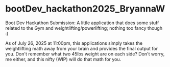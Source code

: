 # bootDev_hackathon2025_BryannaW
Boot Dev Hackathon Submission: A little application that does some stuff related to the Gym and weightlifting/powerlifting; nothing too fancy though :)

As of July 26, 2025 at 11:00pm, this applications simply takes the weightlifting math away from your brain and provides the final output for you. Don't remember what two 45lbs weight are on each side? Don't worry, me either, and this nifty (WIP) will do that math for you. 
